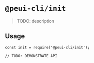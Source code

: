 # `@peui-cli/init`

> TODO: description

## Usage

```
const init = require('@peui-cli/init');

// TODO: DEMONSTRATE API
```
